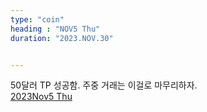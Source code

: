 ```yaml
---
type: "coin"
heading : "NOV5 Thu"
duration: "2023.NOV.30"


---
```

 


50달러 TP 성공함. 주중 거래는 이걸로 마무리하자.  
[2023Nov5 Thu](/todo/images/Document2023NOV5-Thu.pdf)







